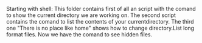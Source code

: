 Starting with shell:
This folder contains first of all an script with the comand to show the current directory we are working on.
The second script contains the comand to list the contents of your currentdirectory.
The third one "There is no place like home" shows how to change directory.List long format files.
Now we have the comand to see hidden files.
